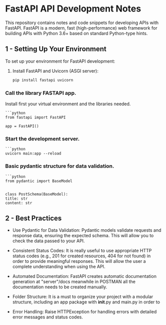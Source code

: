 # FastAPI API Development Notes

This repository contains notes and code snippets for developing APIs with FastAPI. FastAPI is a modern, fast (high-performance) web framework for building APIs with Python 3.6+ based on standard Python-type hints.

## 1 - Setting Up Your Environment

To set up your environment for FastAPI development:

1. Install FastAPI and Uvicorn (ASGI server):

   ```bash
   pip install fastapi uvicorn


### Call the library FASTAPI app.

Install first your virtual environment and the libraries needed. 

    ```python
    from fastapi import FastAPI
  
    app = FastAPI()
    
### Start the development server.

    ```python
    uvicorn main:app --reload


### Basic pydantic structure for data validation.

    ```python
    from pydantic import BaseModel

    
    class PostSchema(BaseModel):
    title: str
    content: str

## 2 - Best Practices

 - Use Pydantic for Data Validation: Pydantic models validate requests and response data, ensuring the expected schema. This will allow you to check the data passed to your API.

 - Consistent Status Codes: It is really useful to use appropriate HTTP status codes (e.g., 201 for created resources, 404 for not found) in order to provide meaningful responses. This will allow the user a complete understanding when using the API. 

 - Automated Documentation: FastAPI creates automatic documentation generation at "server"/docs meanwhile in POSTMAN all the documentation needs to be created manually. 

 - Folder Structure: It is a must to organize your project with a modular structure, including an app package with __init__.py and main.py in order to 

 - Error Handling: Raise HTTPException for handling errors with detailed error messages and status codes.
